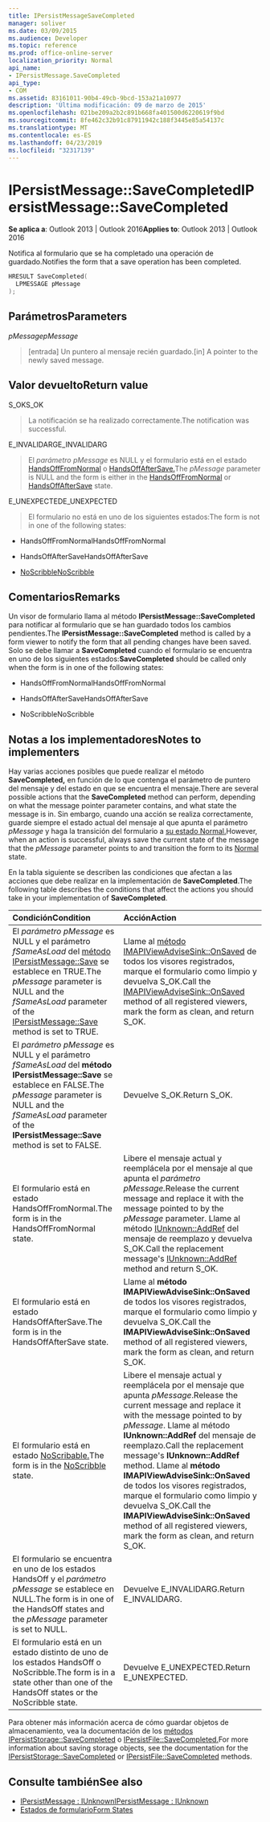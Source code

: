 ```yaml
---
title: IPersistMessageSaveCompleted
manager: soliver
ms.date: 03/09/2015
ms.audience: Developer
ms.topic: reference
ms.prod: office-online-server
localization_priority: Normal
api_name:
- IPersistMessage.SaveCompleted
api_type:
- COM
ms.assetid: 83161011-90b4-49cb-9bcd-153a21a10977
description: 'Última modificación: 09 de marzo de 2015'
ms.openlocfilehash: 021be209a2b2c891b668fa401500d6220619f9bd
ms.sourcegitcommit: 8fe462c32b91c87911942c188f3445e85a54137c
ms.translationtype: MT
ms.contentlocale: es-ES
ms.lasthandoff: 04/23/2019
ms.locfileid: "32317139"
---
```

# <a name="ipersistmessagesavecompleted"></a><span data-ttu-id="d172c-103">IPersistMessage::SaveCompleted</span><span class="sxs-lookup"><span data-stu-id="d172c-103">IPersistMessage::SaveCompleted</span></span>

<span data-ttu-id="d172c-104">**Se aplica a**: Outlook 2013 | Outlook 2016</span><span class="sxs-lookup"><span data-stu-id="d172c-104">**Applies to**: Outlook 2013 | Outlook 2016</span></span> 
  
<span data-ttu-id="d172c-105">Notifica al formulario que se ha completado una operación de guardado.</span><span class="sxs-lookup"><span data-stu-id="d172c-105">Notifies the form that a save operation has been completed.</span></span> 
  
```cpp
HRESULT SaveCompleted(
  LPMESSAGE pMessage
);
```

## <a name="parameters"></a><span data-ttu-id="d172c-106">Parámetros</span><span class="sxs-lookup"><span data-stu-id="d172c-106">Parameters</span></span>

<span data-ttu-id="d172c-107">_pMessage_</span><span class="sxs-lookup"><span data-stu-id="d172c-107">_pMessage_</span></span>
  
> <span data-ttu-id="d172c-108">[entrada] Un puntero al mensaje recién guardado.</span><span class="sxs-lookup"><span data-stu-id="d172c-108">[in] A pointer to the newly saved message.</span></span>
    
## <a name="return-value"></a><span data-ttu-id="d172c-109">Valor devuelto</span><span class="sxs-lookup"><span data-stu-id="d172c-109">Return value</span></span>

<span data-ttu-id="d172c-110">S_OK</span><span class="sxs-lookup"><span data-stu-id="d172c-110">S_OK</span></span> 
  
> <span data-ttu-id="d172c-111">La notificación se ha realizado correctamente.</span><span class="sxs-lookup"><span data-stu-id="d172c-111">The notification was successful.</span></span>
    
<span data-ttu-id="d172c-112">E_INVALIDARG</span><span class="sxs-lookup"><span data-stu-id="d172c-112">E_INVALIDARG</span></span> 
  
> <span data-ttu-id="d172c-113">El _parámetro pMessage_ es NULL y el formulario está en el estado [HandsOffFromNormal](handsofffromnormal-state.md) o [HandsOffAfterSave.](handsoffaftersave-state.md)</span><span class="sxs-lookup"><span data-stu-id="d172c-113">The  _pMessage_ parameter is NULL and the form is either in the [HandsOffFromNormal](handsofffromnormal-state.md) or [HandsOffAfterSave](handsoffaftersave-state.md) state.</span></span> 
    
<span data-ttu-id="d172c-114">E_UNEXPECTED</span><span class="sxs-lookup"><span data-stu-id="d172c-114">E_UNEXPECTED</span></span> 
  
> <span data-ttu-id="d172c-115">El formulario no está en uno de los siguientes estados:</span><span class="sxs-lookup"><span data-stu-id="d172c-115">The form is not in one of the following states:</span></span>
    
   - <span data-ttu-id="d172c-116">HandsOffFromNormal</span><span class="sxs-lookup"><span data-stu-id="d172c-116">HandsOffFromNormal</span></span>
    
   - <span data-ttu-id="d172c-117">HandsOffAfterSave</span><span class="sxs-lookup"><span data-stu-id="d172c-117">HandsOffAfterSave</span></span>
    
   - [<span data-ttu-id="d172c-118">NoScribble</span><span class="sxs-lookup"><span data-stu-id="d172c-118">NoScribble</span></span>](noscribble-state.md)
    
## <a name="remarks"></a><span data-ttu-id="d172c-119">Comentarios</span><span class="sxs-lookup"><span data-stu-id="d172c-119">Remarks</span></span>

<span data-ttu-id="d172c-120">Un visor de formulario llama al método **IPersistMessage::SaveCompleted** para notificar al formulario que se han guardado todos los cambios pendientes.</span><span class="sxs-lookup"><span data-stu-id="d172c-120">The **IPersistMessage::SaveCompleted** method is called by a form viewer to notify the form that all pending changes have been saved.</span></span> <span data-ttu-id="d172c-121">Solo se debe llamar a **SaveCompleted** cuando el formulario se encuentra en uno de los siguientes estados:</span><span class="sxs-lookup"><span data-stu-id="d172c-121">**SaveCompleted** should be called only when the form is in one of the following states:</span></span> 
  
- <span data-ttu-id="d172c-122">HandsOffFromNormal</span><span class="sxs-lookup"><span data-stu-id="d172c-122">HandsOffFromNormal</span></span>
    
- <span data-ttu-id="d172c-123">HandsOffAfterSave</span><span class="sxs-lookup"><span data-stu-id="d172c-123">HandsOffAfterSave</span></span>
    
- <span data-ttu-id="d172c-124">NoScribble</span><span class="sxs-lookup"><span data-stu-id="d172c-124">NoScribble</span></span>
    
## <a name="notes-to-implementers"></a><span data-ttu-id="d172c-125">Notas a los implementadores</span><span class="sxs-lookup"><span data-stu-id="d172c-125">Notes to implementers</span></span>

<span data-ttu-id="d172c-126">Hay varias acciones posibles que puede realizar el método **SaveCompleted,** en función de lo que contenga el parámetro de puntero del mensaje y del estado en que se encuentra el mensaje.</span><span class="sxs-lookup"><span data-stu-id="d172c-126">There are several possible actions that the **SaveCompleted** method can perform, depending on what the message pointer parameter contains, and what state the message is in.</span></span> <span data-ttu-id="d172c-127">Sin embargo, cuando una acción se realiza correctamente, guarde siempre el estado actual del mensaje al que apunta el parámetro _pMessage_ y haga la transición del formulario a [su estado Normal.](normal-state.md)</span><span class="sxs-lookup"><span data-stu-id="d172c-127">However, when an action is successful, always save the current state of the message that the  _pMessage_ parameter points to and transition the form to its [Normal](normal-state.md) state.</span></span> 
  
<span data-ttu-id="d172c-128">En la tabla siguiente se describen las condiciones que afectan a las acciones que debe realizar en la implementación de **SaveCompleted**.</span><span class="sxs-lookup"><span data-stu-id="d172c-128">The following table describes the conditions that affect the actions you should take in your implementation of **SaveCompleted**.</span></span>
  
|<span data-ttu-id="d172c-129">**Condición**</span><span class="sxs-lookup"><span data-stu-id="d172c-129">**Condition**</span></span>|<span data-ttu-id="d172c-130">**Acción**</span><span class="sxs-lookup"><span data-stu-id="d172c-130">**Action**</span></span>|
|:-----|:-----|
|<span data-ttu-id="d172c-131">El  _parámetro pMessage_ es NULL y el parámetro  _fSameAsLoad_ del [método IPersistMessage::Save](ipersistmessage-save.md) se establece en TRUE.</span><span class="sxs-lookup"><span data-stu-id="d172c-131">The  _pMessage_ parameter is NULL and the  _fSameAsLoad_ parameter of the [IPersistMessage::Save](ipersistmessage-save.md) method is set to TRUE.</span></span>  <br/> |<span data-ttu-id="d172c-132">Llame al [método IMAPIViewAdviseSink::OnSaved](imapiviewadvisesink-onsaved.md) de todos los visores registrados, marque el formulario como limpio y devuelva S_OK.</span><span class="sxs-lookup"><span data-stu-id="d172c-132">Call the [IMAPIViewAdviseSink::OnSaved](imapiviewadvisesink-onsaved.md) method of all registered viewers, mark the form as clean, and return S_OK.</span></span>  <br/> |
|<span data-ttu-id="d172c-133">El  _parámetro pMessage_ es NULL y el parámetro  _fSameAsLoad_ del **método IPersistMessage::Save** se establece en FALSE.</span><span class="sxs-lookup"><span data-stu-id="d172c-133">The  _pMessage_ parameter is NULL and the  _fSameAsLoad_ parameter of the **IPersistMessage::Save** method is set to FALSE.</span></span>  <br/> |<span data-ttu-id="d172c-134">Devuelve S_OK.</span><span class="sxs-lookup"><span data-stu-id="d172c-134">Return S_OK.</span></span>  <br/> |
|<span data-ttu-id="d172c-135">El formulario está en estado HandsOffFromNormal.</span><span class="sxs-lookup"><span data-stu-id="d172c-135">The form is in the HandsOffFromNormal state.</span></span>  <br/> |<span data-ttu-id="d172c-136">Libere el mensaje actual y reemplácela por el mensaje al que apunta el _parámetro pMessage._</span><span class="sxs-lookup"><span data-stu-id="d172c-136">Release the current message and replace it with the message pointed to by the  _pMessage_ parameter.</span></span> <span data-ttu-id="d172c-137">Llame al método [IUnknown::AddRef](https://msdn.microsoft.com/library/b4316efd-73d4-4995-b898-8025a316ba63%28Office.15%29.aspx) del mensaje de reemplazo y devuelva S_OK.</span><span class="sxs-lookup"><span data-stu-id="d172c-137">Call the replacement message's [IUnknown::AddRef](https://msdn.microsoft.com/library/b4316efd-73d4-4995-b898-8025a316ba63%28Office.15%29.aspx) method and return S_OK.</span></span>  <br/> |
|<span data-ttu-id="d172c-138">El formulario está en estado HandsOffAfterSave.</span><span class="sxs-lookup"><span data-stu-id="d172c-138">The form is in the HandsOffAfterSave state.</span></span>  <br/> |<span data-ttu-id="d172c-139">Llame al **método IMAPIViewAdviseSink::OnSaved** de todos los visores registrados, marque el formulario como limpio y devuelva S_OK.</span><span class="sxs-lookup"><span data-stu-id="d172c-139">Call the **IMAPIViewAdviseSink::OnSaved** method of all registered viewers, mark the form as clean, and return S_OK.</span></span>  <br/> |
|<span data-ttu-id="d172c-140">El formulario está en estado [NoScribable.](noscribble-state.md)</span><span class="sxs-lookup"><span data-stu-id="d172c-140">The form is in the [NoScribble](noscribble-state.md) state.</span></span>  <br/> |<span data-ttu-id="d172c-141">Libere el mensaje actual y reemplácela por el mensaje que apunta  _pMessage_.</span><span class="sxs-lookup"><span data-stu-id="d172c-141">Release the current message and replace it with the message pointed to by  _pMessage_.</span></span> <span data-ttu-id="d172c-142">Llame al método **IUnknown::AddRef** del mensaje de reemplazo.</span><span class="sxs-lookup"><span data-stu-id="d172c-142">Call the replacement message's **IUnknown::AddRef** method.</span></span> <span data-ttu-id="d172c-143">Llame al **método IMAPIViewAdviseSink::OnSaved** de todos los visores registrados, marque el formulario como limpio y devuelva S_OK.</span><span class="sxs-lookup"><span data-stu-id="d172c-143">Call the **IMAPIViewAdviseSink::OnSaved** method of all registered viewers, mark the form as clean, and return S_OK.</span></span>  <br/> |
|<span data-ttu-id="d172c-144">El formulario se encuentra en uno de los estados HandsOff y el  _parámetro pMessage_ se establece en NULL.</span><span class="sxs-lookup"><span data-stu-id="d172c-144">The form is in one of the HandsOff states and the  _pMessage_ parameter is set to NULL.</span></span>  <br/> |<span data-ttu-id="d172c-145">Devuelve E_INVALIDARG.</span><span class="sxs-lookup"><span data-stu-id="d172c-145">Return E_INVALIDARG.</span></span>  <br/> |
|<span data-ttu-id="d172c-146">El formulario está en un estado distinto de uno de los estados HandsOff o NoScribble.</span><span class="sxs-lookup"><span data-stu-id="d172c-146">The form is in a state other than one of the HandsOff states or the NoScribble state.</span></span>  <br/> |<span data-ttu-id="d172c-147">Devuelve E_UNEXPECTED.</span><span class="sxs-lookup"><span data-stu-id="d172c-147">Return E_UNEXPECTED.</span></span>  <br/> |
   
<span data-ttu-id="d172c-148">Para obtener más información acerca de cómo guardar objetos de almacenamiento, vea la documentación de los [métodos IPersistStorage::SaveCompleted](https://docs.microsoft.com/windows/desktop/api/objidl/nf-objidl-ipersiststorage-savecompleted) o [IPersistFile::SaveCompleted.](https://docs.microsoft.com/windows/desktop/api/objidl/nf-objidl-ipersistfile-savecompleted)</span><span class="sxs-lookup"><span data-stu-id="d172c-148">For more information about saving storage objects, see the documentation for the [IPersistStorage::SaveCompleted](https://docs.microsoft.com/windows/desktop/api/objidl/nf-objidl-ipersiststorage-savecompleted) or [IPersistFile::SaveCompleted](https://docs.microsoft.com/windows/desktop/api/objidl/nf-objidl-ipersistfile-savecompleted) methods.</span></span> 
  
## <a name="see-also"></a><span data-ttu-id="d172c-149">Consulte también</span><span class="sxs-lookup"><span data-stu-id="d172c-149">See also</span></span>

- [<span data-ttu-id="d172c-150">IPersistMessage : IUnknown</span><span class="sxs-lookup"><span data-stu-id="d172c-150">IPersistMessage : IUnknown</span></span>](ipersistmessageiunknown.md)
- [<span data-ttu-id="d172c-151">Estados de formulario</span><span class="sxs-lookup"><span data-stu-id="d172c-151">Form States</span></span>](form-states.md)
